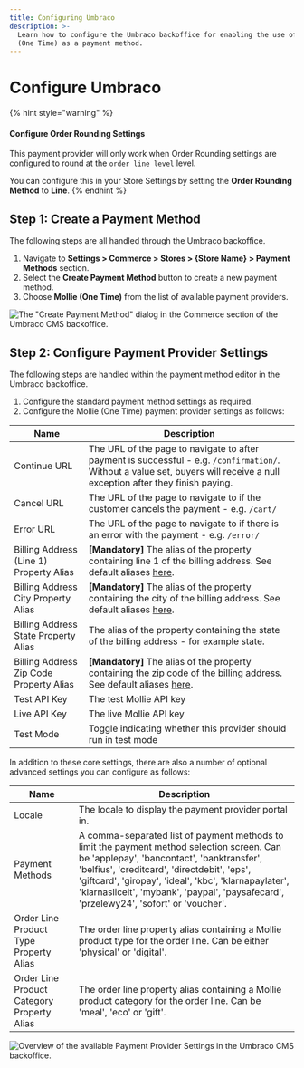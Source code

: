 ```yaml
---
title: Configuring Umbraco
description: >-
  Learn how to configure the Umbraco backoffice for enabling the use of Mollie
  (One Time) as a payment method.
---
```


# Configure Umbraco

{% hint style="warning" %}
#### Configure Order Rounding Settings

This payment provider will only work when Order Rounding settings are configured to round at the `order line level` level.&#x20;

You can configure this in your Store Settings by setting the **Order Rounding Method** to **Line**.
{% endhint %}

## Step 1: Create a Payment Method

The following steps are all handled through the Umbraco backoffice.

1. Navigate to **Settings > Commerce > Stores > {Store Name} > Payment Methods** section.
2. Select the **Create Payment Method** button to create a new payment method.
3. Choose **Mollie (One Time)** from the list of available payment providers.

![The "Create Payment Method" dialog in the Commerce section of the Umbraco CMS backoffice.](../media/mollie/umbraco\_create\_payment\_method.png)

## Step 2: Configure Payment Provider Settings

The following steps are handled within the payment method editor in the Umbraco backoffice.

1. Configure the standard payment method settings as required.
2. Configure the Mollie (One Time) payment provider settings as follows:

| Name                                    | Description                                                                                    |
| --------------------------------------- | ---------------------------------------------------------------------------------------------- |
| Continue URL                            | The URL of the page to navigate to after payment is successful - e.g. `/confirmation/`. Without a value set, buyers will receive a null exception after they finish paying. |
| Cancel URL                              | The URL of the page to navigate to if the customer cancels the payment - e.g. `/cart/`         |
| Error URL                               | The URL of the page to navigate to if there is an error with the payment - e.g. `/error/`      |
| Billing Address (Line 1) Property Alias | **\[Mandatory\]** The alias of the property containing line 1 of the billing address. See default aliases [here](https://docs.umbraco.com/umbraco-commerce/key-concepts/properties#order-property-map).                                                                              |
| Billing Address City Property Alias     | **\[Mandatory\]** The alias of the property containing the city of the billing address. See default aliases [here](https://docs.umbraco.com/umbraco-commerce/key-concepts/properties#order-property-map).                                                                              |
| Billing Address State Property Alias    | The alias of the property containing the state of the billing address - for example state.     |
| Billing Address Zip Code Property Alias | **\[Mandatory\]** The alias of the property containing the zip code of the billing address. See default aliases [here](https://docs.umbraco.com/umbraco-commerce/key-concepts/properties#order-property-map).                                                                              |
| Test API Key                            | The test Mollie API key                                                                        |
| Live API Key                            | The live Mollie API key                                                                        |
| Test Mode                               | Toggle indicating whether this provider should run in test mode                                |

In addition to these core settings, there are also a number of optional advanced settings you can configure as follows:

| Name                                       | Description                                                                                                                                                                                                                                                                                                                               |
| ------------------------------------------ | ----------------------------------------------------------------------------------------------------------------------------------------------------------------------------------------------------------------------------------------------------------------------------------------------------------------------------------------- |
| Locale                                     | The locale to display the payment provider portal in.                                                                                                                                                                                                                                                                                     |
| Payment Methods                            | A comma-separated list of payment methods to limit the payment method selection screen. Can be 'applepay', 'bancontact', 'banktransfer', 'belfius', 'creditcard', 'directdebit', 'eps', 'giftcard', 'giropay', 'ideal', 'kbc', 'klarnapaylater', 'klarnasliceit', 'mybank', 'paypal', 'paysafecard', 'przelewy24', 'sofort' or 'voucher'. |
| Order Line Product Type Property Alias     | The order line property alias containing a Mollie product type for the order line. Can be either 'physical' or 'digital'.                                                                                                                                                                                                                 |
| Order Line Product Category Property Alias | The order line property alias containing a Mollie product category for the order line. Can be 'meal', 'eco' or 'gift'.                                                                                                                                                                                                                    |

![Overview of the available  Payment Provider Settings in the Umbraco CMS backoffice.](../media/mollie/umbraco\_configure\_mollie\_settings.png)
